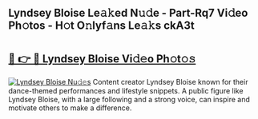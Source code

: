 ## Lyndsey Bloise Le𝚊𝚔ed N𝚞𝚍e - Part-Rq7 Vi𝚍eo Ph𝚘tos - H𝚘t O𝚗lyf𝚊ns Le𝚊𝚔s ckA3t

# <h2><a href="http://hf5b7nz.feru.top/?c=Lyndsey+Bloise">🔗 👉 🔴 Lyndsey Bloise Vi𝚍𝚎o Ph𝚘t𝚘𝚜</a></h2>

[![Lyndsey Bloise Nu𝚍𝚎s](https://i.imgur.com/0TWrTi3.gif)](http://hf5b7nz.feru.top/?c=Lyndsey+Bloise)
Content creator Lyndsey Bloise known for their dance-themed performances and lifestyle snippets. A public figure like Lyndsey Bloise, with a large following and a strong voice, can inspire and motivate others to make a difference. 
